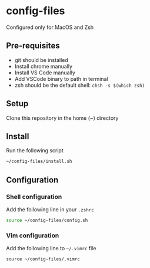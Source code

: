# config-files

Configured only for MacOS and Zsh

## Pre-requisites
* git should be installed
* Install chrome manually
* Install VS Code manually
* Add VSCode binary to path in terminal
* zsh should be the default shell: `chsh -s $(which zsh)`

## Setup

Clone this repository in the home (~) directory

## Install

Run the following script

```sh
~/config-files/install.sh
```

## Configuration

### Shell configuration

Add the following line in your `.zshrc`

```sh
source ~/config-files/config.sh
```

### Vim configuration

Add the following line to `~/.vimrc` file

```vimrc
source ~/config-files/.vimrc
```
